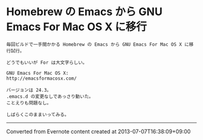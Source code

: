 # Homebrew の Emacs から GNU Emacs For Mac OS X に移行
```
毎回ビルドで一手間かかる Homebrew の Emacs から GNU Emacs For Mac OS X に移行試行。

どうでもいいが For は大文字らしい。

GNU Emacs For Mac OS X:
http://emacsformacosx.com/

バージョンは 24.3。
.emacs.d の変更なしであっさり動いた。
ことえりも問題なし。

しばらくこのままいってみる。
```

------------------------------------------------------------------------

Converted from Evernote content created at 2013-07-07T16:38:09+09:00